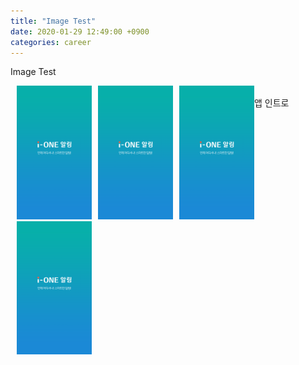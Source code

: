 ```yaml
---
title: "Image Test"
date: 2020-01-29 12:49:00 +0900
categories: career
---
```


Image Test

<style type="text/css">
	.custom-list ul {
	    list-style: none;
	    margin: 0;
	    padding: 0;
	  }
	.custom-list li {
	    margin: 0 0 0 0;
	    padding: 0 0 0 10px;
	    border:  0;
	    float: left;
	  }
	 .custom-list img {
	    max-width: 120px;
	    height: auto !important;
	  }
</style>

<div style="width: 100%" class="custom-list">
	<ul>
		<li><img src="/images/test/mini_intro.png" /></li>
		<li><img src="/images/test/mini_intro.png" /></li>
		<li><img src="/images/test/mini_intro.png" /></li>
		<li><img src="/images/test/mini_intro.png" /></li>
	</ul>
</div>
<div>
<br />
앱 인트로
</div>